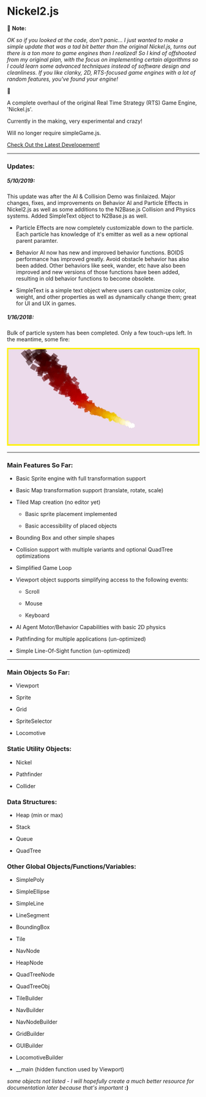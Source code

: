 # Nickel2.js
🔶 **Note:**

*OK so if you looked at the code, don't panic... I just wanted to make a simple update that was a tad bit better than the original Nickel.js, turns out there is a ton more to game engines than I realized! So I kind of offshooted from my original plan, with the focus on implementing certain algorithms so I could learn some advanced techniques instead of software design and cleanliness. If you like clanky, 2D, RTS-focused game engines with a lot of random features, you've found your engine!*

🔶

A complete overhaul of the original Real Time Strategy (RTS) Game Engine, 'Nickel.js'.

Currently in the making, very experimental and crazy!

Will no longer require simpleGame.js.

[Check Out the Latest Developement!](http://ibrahimsardar.rf.gd/)

-----
### Updates:

##### 5/10/2019:

This update was after the AI & Collision Demo was finilaized. Major changes, fixes, and improvements on Behavior AI and Particle Effects in Nickel2.js as well as some additions to the N2Base.js Collision and Physics systems. Added SimpleText object to N2Base.js as well.

- Particle Effects are now completely customizable down to the particle. Each particle has knowledge of it's emitter as well as a new optional parent paramter.

- Behavior AI now has new and improved behavior functions. BOIDS performance has improved greatly. Avoid obstacle behavior has also been added. Other behaviors like seek, wander, etc have also been improved and new versions of those functions have been added, resulting in old behavior functions to become obsolete.

- SimpleText is a simple text object where users can customize color, weight, and other properties as well as dynamically change them; great for UI and UX in games.

##### 1/16/2018:

Bulk of particle system has been completed. Only a few touch-ups left. In the meantime, some fire:

![F I R E !](https://github.com/Ibsardar/Nickel2.js/blob/master/screenshots/ParticleSystem%20-%20Fire.jpg?raw=true)

-----

### Main Features So Far:

 - Basic Sprite engine with full transformation support
 
 - Basic Map transformation support (translate, rotate, scale)
 
 - Tiled Map creation (no editor yet)
 
   - Basic sprite placement implemented
   
   - Basic accessibility of placed objects
 
 - Bounding Box and other simple shapes
 
 - Collision support with multiple variants and optional QuadTree optimizations
 
 - Simplified Game Loop
 
 - Viewport object supports simplifying access to the following events:
  
   - Scroll
   
   - Mouse
   
   - Keyboard
   
 - AI Agent Motor/Behavior Capabilities with basic 2D physics
 
 - Pathfinding for multiple applications (un-optimized)
 
 - Simple Line-Of-Sight function (un-optimized)
   
 -----
   
### Main Objects So Far:
 
 - Viewport
   
 - Sprite
   
 - Grid
 
 - SpriteSelector
 
 - Locomotive
 
### Static Utility Objects:

 - Nickel
 
 - Pathfinder
 
 - Collider

### Data Structures:

 - Heap (min or max)
 
 - Stack
 
 - Queue
 
 - QuadTree
   
### Other Global Objects/Functions/Variables:

 - SimplePoly
 
 - SimpleEllipse
 
 - SimpleLine
 
 - LineSegment
 
 - BoundingBox

 - Tile
 
 - NavNode
 
 - HeapNode
 
 - QuadTreeNode
 
 - QuadTreeObj
 
 - TileBuilder
 
 - NavBuilder
 
 - NavNodeBuilder
 
 - GridBuilder
 
 - GUIBuilder
 
 - LocomotiveBuilder
 
 - __main (hidden function used by Viewport)
 
*some objects not listed - I will hopefully create a much better resource for documentation later because that's important* **:)**
 
